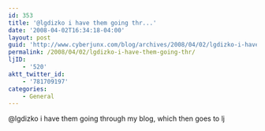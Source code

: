 ```yaml
---
id: 353
title: '@lgdizko i have them going thr...'
date: '2008-04-02T16:34:18-04:00'
layout: post
guid: 'http://www.cyberjunx.com/blog/archives/2008/04/02/lgdizko-i-have-them-going-thr/'
permalink: /2008/04/02/lgdizko-i-have-them-going-thr/
ljID:
    - '520'
aktt_twitter_id:
    - '781709197'
categories:
    - General
---
```


@lgdizko i have them going through my blog, which then goes to lj